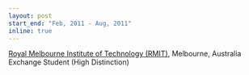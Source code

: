 ```yaml
---
layout: post
start_end: "Feb, 2011 - Aug, 2011"
inline: true
---
```


[Royal Melbourne Institute of Technology (RMIT)](https://www.rmit.edu.au/), Melbourne, Australia \
Exchange Student (High Distinction)
